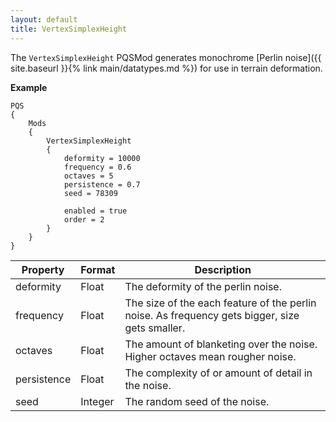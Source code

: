 ```yaml
---
layout: default
title: VertexSimplexHeight
---
```


The `VertexSimplexHeight` PQSMod generates monochrome [Perlin noise]({{ site.baseurl }}{% link main/datatypes.md %}) for use in terrain deformation.

**Example**
```
PQS
{
    Mods
    {
        VertexSimplexHeight
        {
            deformity = 10000
            frequency = 0.6
            octaves = 5
            persistence = 0.7
            seed = 78309

            enabled = true
            order = 2
        }
    }
}
```

|Property|Format|Description|
|--------|------|-----------|
|deformity|Float|The deformity of the perlin noise.|
|frequency|Float|The size of the each feature of the perlin noise. As frequency gets bigger, size gets smaller.|
|octaves|Float|The amount of blanketing over the noise. Higher octaves mean rougher noise.|
|persistence|Float|The complexity of or amount of detail in the noise.|
|seed|Integer|The random seed of the noise.|
